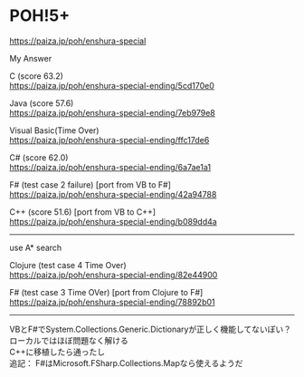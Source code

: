 POH!5+
====================
https://paiza.jp/poh/enshura-special
  
  
  
My Answer  

C (score 63.2)  
https://paiza.jp/poh/enshura-special-ending/5cd170e0  
  
Java (score 57.6)  
https://paiza.jp/poh/enshura-special-ending/7eb979e8  
  
Visual Basic(Time Over)  
https://paiza.jp/poh/enshura-special-ending/ffc17de6  
  
C# (score 62.0)      
https://paiza.jp/poh/enshura-special-ending/6a7ae1a1  
  
F# (test case 2 failure) [port from VB to F#]  
https://paiza.jp/poh/enshura-special-ending/42a94788  
  
C++ (score 51.6) [port from VB to C++]  
https://paiza.jp/poh/enshura-special-ending/b089dd4a  

----
use A* search

  
Clojure (test case 4  Time Over)  
https://paiza.jp/poh/enshura-special-ending/82e44900  

F# (test case 3 Time OVer) [port from Clojure to F#]  
https://paiza.jp/poh/enshura-special-ending/78892b01   
  

---- 
  
  VBとF#でSystem.Collections.Generic.Dictionaryが正しく機能してないぽい？  
  ローカルではほぼ問題なく解ける  
  C++に移植したら通ったし  
  追記：
    F#はMicrosoft.FSharp.Collections.Mapなら使えるようだ
